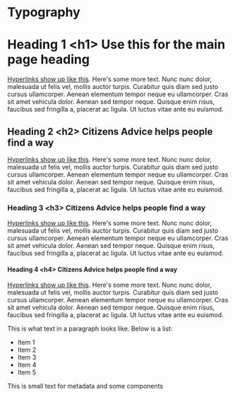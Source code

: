 # Typography

<h1>Heading 1 &lt;h1> Use this for the main page heading</h1>
<p><a href="javascript:;">Hyperlinks show up like this</a>. Here's some more text.
Nunc nunc dolor, malesuada ut felis vel, mollis auctor turpis.
Curabitur quis diam sed justo cursus ullamcorper. Aenean elementum
tempor neque eu ullamcorper. Cras sit amet vehicula dolor. Aenean
sed tempor neque. Quisque enim risus, faucibus sed fringilla a,
placerat ac ligula. Ut luctus vitae ante eu euismod.
</p>

<h2>Heading 2 &lt;h2> Citizens Advice helps people find a way</h2>
<p><a href="javascript:;">Hyperlinks show up like this</a>. Here's some more text.
Nunc nunc dolor, malesuada ut felis vel, mollis auctor turpis.
Curabitur quis diam sed justo cursus ullamcorper. Aenean elementum
tempor neque eu ullamcorper. Cras sit amet vehicula dolor. Aenean
sed tempor neque. Quisque enim risus, faucibus sed fringilla a,
placerat ac ligula. Ut luctus vitae ante eu euismod.
</p>

<h3>Heading 3 &lt;h3> Citizens Advice helps people find a way</h3>
<p><a href="javascript:;">Hyperlinks show up like this</a>. Here's some more text.
Nunc nunc dolor, malesuada ut felis vel, mollis auctor turpis.
Curabitur quis diam sed justo cursus ullamcorper. Aenean elementum
tempor neque eu ullamcorper. Cras sit amet vehicula dolor. Aenean
sed tempor neque. Quisque enim risus, faucibus sed fringilla a,
placerat ac ligula. Ut luctus vitae ante eu euismod.
</p>

<h4>Heading 4 &lt;h4> Citizens Advice helps people find a way</h4>
<p><a href="javascript:;">Hyperlinks show up like this</a>. Here's some more text.
Nunc nunc dolor, malesuada ut felis vel, mollis auctor turpis.
Curabitur quis diam sed justo cursus ullamcorper. Aenean elementum
tempor neque eu ullamcorper. Cras sit amet vehicula dolor. Aenean
sed tempor neque. Quisque enim risus, faucibus sed fringilla a,
placerat ac ligula. Ut luctus vitae ante eu euismod.
</p>

<p>
This is what text in a paragraph looks like. Below is a list: 
</p>

<ul>
	<li>Item 1</li>
	<li>Item 2</li>
	<li>Item 3</li>
	<li>Item 4</li>
	<li>Item 5</li>
</ul>

<p class="paragraph-s">This is small text for metadata and some components</p>
